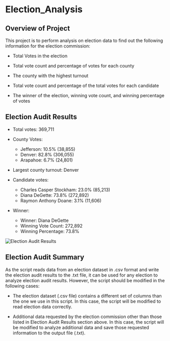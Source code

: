 # Election_Analysis

## Overview of Project
This project is to perform analysis on election data to find out the following information for the election commission:

  * Total Votes in the election

  * Total vote count and percentage of votes for each county

  * The county with the highest turnout
    
  * Total vote count and percentage of the total votes for each candidate
    
  * The winner of the election, winning vote count, and winning percentage of votes
    
    
    
## Election Audit Results
  * Total votes: 369,711

  * County Votes:
    * Jefferson: 10.5% (38,855)
    * Denver: 82.8% (306,055)
    * Arapahoe: 6.7% (24,801)

  * Largest county turnout: Denver

  * Candidate votes:
    * Charles Casper Stockham: 23.0% (85,213)
    * Diana DeGette: 73.8% (272,892)
    * Raymon Anthony Doane: 3.1% (11,606)

  * Winner:
    * Winner: Diana DeGette
    * Winning Vote Count: 272,892
    * Winning Percentage: 73.8%

  
![Election Audit Results](https://user-images.githubusercontent.com/110554264/189426725-9b87baa9-20da-4750-94a3-b624d320591c.png)

## Election Audit Summary
As the script reads data from an election dataset in .csv format and write the election audit results to the .txt file, it can be used for any election to analyze election audit results. However, the script should be modified in the following cases:

  * The election dataset (.csv file) contains a different set of columns than the one we use in this script. In this case, the script will be modified to read election data correctly.

  * Additional data requested by the election commission other than those listed in Election Audit Results section above. In this case, the script will be modified to analyze additional data and save those requested information to the output file (.txt).

       


